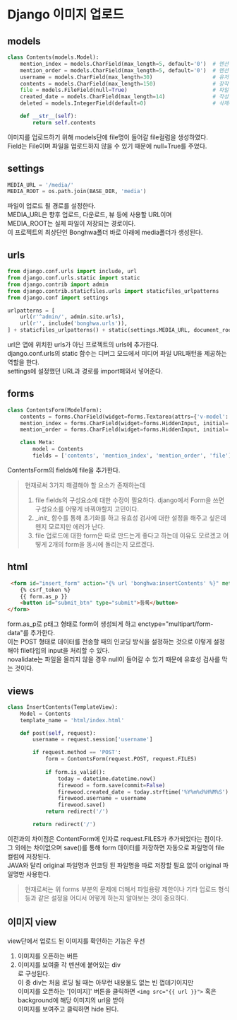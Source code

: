 Django 이미지 업로드  
===================  
  
models  
-------------------  
  
```python
class Contents(models.Model):
    mention_index = models.CharField(max_length=5, default='0')  # 멘션 index
    mention_order = models.CharField(max_length=5, default='0')  # 멘션 순서
    username = models.CharField(max_length=30)                   # 유저 아이디
    contents = models.CharField(max_length=150)                  # 장작 내용
    file = models.FileField(null=True)                           # 파일
    created_date = models.CharField(max_length=14)               # 작성일
    deleted = models.IntegerField(default=0)                     # 삭제여부

    def __str__(self):
        return self.contents
```
  
이미지를 업로드하기 위해 models단에 file명이 들어갈 file컬럼을 생성하였다.  
Field는 File이며 파일을 업로드하지 않을 수 있기 때문에 null=True를 주었다.  
  
settings  
------------------
```python
MEDIA_URL = '/media/'
MEDIA_ROOT = os.path.join(BASE_DIR, 'media')
```
파일이 업로드 될 경로를 설정한다.  
MEDIA_URL은 향후 업로드, 다운로드, 뷰 등에 사용할 URL이며  
MEDIA_ROOT는 실제 파일이 저장되는 경로이다.  
이 프로젝트의 최상단인 Bonghwa폴더 바로 아래에 media폴더가 생성된다.  
  
urls  
------------------
```python
from django.conf.urls import include, url
from django.conf.urls.static import static
from django.contrib import admin
from django.contrib.staticfiles.urls import staticfiles_urlpatterns
from django.conf import settings

urlpatterns = [
    url(r'^admin/', admin.site.urls),
    url(r'', include('bonghwa.urls')),
] + staticfiles_urlpatterns() + static(settings.MEDIA_URL, document_root=settings.MEDIA_ROOT)
```
url은 앱에 위치한 urls가 아닌 프로젝트의 urls에 추가한다.  
django.conf.urls의 static 함수는 디버그 모드에서 미디어 파일 URL패턴을 제공하는 역할을 한다.  
settings에 설정했던 URL과 경로를 import해와서 넣어준다.  
  
forms  
------------------
```python
class ContentsForm(ModelForm):
    contents = forms.CharField(widget=forms.Textarea(attrs={'v-model': 'firewood_id', '@keydown.enter': 'insert_content'}))
    mention_index = forms.CharField(widget=forms.HiddenInput, initial='0')
    mention_order = forms.CharField(widget=forms.HiddenInput, initial='0')

    class Meta:
        model = Contents
        fields = ['contents', 'mention_index', 'mention_order', 'file']
```
ContentsForm의 fields에 file을 추가한다.  
  
>
> 현재로써 3가지 해결해야 할 요소가 존재하는데 
> 1. file fields의 구성요소에 대한 수정이 필요하다. django에서 Form을 쓰면 구성요소를 어떻게 바꿔야할지 고민이다.
> 2. \__init__ 함수를 통해 초기화를 하고 유효성 검사에 대한 설정을 해주고 싶은데 왠지 모르지만 에러가 난다.
> 3. file 업로드에 대한 form은 따로 만드는게 좋다고 하는데 이유도 모르겠고 어떻게 2개의 form을 동시에 돌리는지 모르겠다.
>
html  
------------------
```html
 <form id="insert_form" action="{% url 'bonghwa:insertContents' %}" method="post" enctype="multipart/form-data" novalidate>
    {% csrf_token %}
    {{ form.as_p }}
    <button id="submit_btn" type="submit">등록</button>
</form>
```  
form.as_p로 p태그 형태로 form이 생성되게 하고 enctype="multipart/form-data"를 추가한다.  
이는 POST 형태로 데이터를 전송할 때의 인코딩 방식을 설정하는 것으로 이렇게 설정해야 file타입의 input을 처리할 수 있다.  
novalidate는 파일을 올리지 않을 경우 null이 들어갈 수 있기 때문에 유효성 검사를 막는 것이다.  
  
views  
-----------------
```python
class InsertContents(TemplateView):
    Model = Contents
    template_name = 'html/index.html'

    def post(self, request):
        username = request.session['username']

        if request.method == 'POST':
            form = ContentsForm(request.POST, request.FILES)
            
            if form.is_valid():
                today = datetime.datetime.now()
                firewood = form.save(commit=False)
                firewood.created_date = today.strftime('%Y%m%d%H%M%S')
                firewood.username = username
                firewood.save()
            return redirect('/')

        return redirect('/')
```
이전과의 차이점은 ContentForm에 인자로 request.FILES가 추가되었다는 점이다.  
그 외에는 차이없으며 save()를 통해 form 데이터를 저장하면 자동으로 파일명이 file 컬럼에 저장된다.  
JAVA와 달리 original 파일명과 인코딩 된 파일명을 따로 저장할 필요 없이 original 파일명만 사용한다.  
  
>
> 현재로써는 위 forms 부분의 문제에 더해서 파일용량 제한이나 기타 업로드 형식 등과 같은 설정을
> 어디서 어떻게 하는지 알아보는 것이 중요하다.
>

이미지 view  
-----------------
view단에서 업로드 된 이미지를 확인하는 기능은 우선  
1. 이미지를 오픈하는 버튼  
2. 이미지를 보여줄 각 멘션에 붙어있는 div  
로 구성된다.  
이 중 div는 처음 로딩 될 때는 아무런 내용물도 없는 빈 껍데기이지만  
이미지를 오픈하는 '[이미지]' 버튼을 클릭하면 `<img src="{{ url }}">` 혹은 background에 해당 이미지의 url을 받아  
이미지를 보여주고 클릭하면 hide 된다.